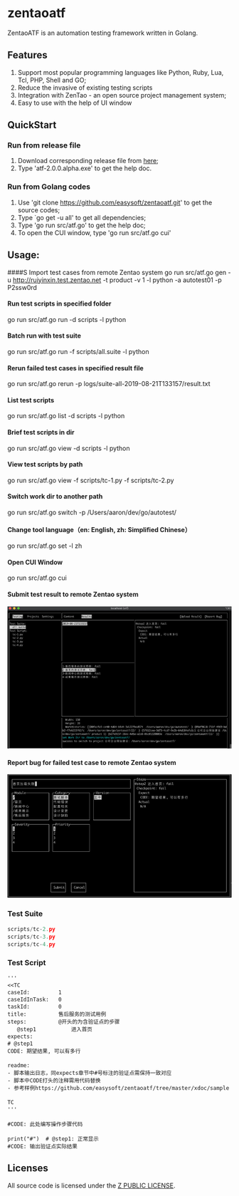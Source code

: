 # zentaoatf
ZentaoATF is an automation testing framework written in Golang.

## Features
1. Support most popular programming languages like Python, Ruby, Lua, Tcl, PHP, Shell and GO;
2. Reduce the invasive of existing testing scripts
3. Integration with ZenTao - an open source project management system;
3. Easy to use with the help of UI window

## QuickStart
### Run from release file
1. Download corresponding release file from [here](https://github.com/easysoft/zentaoatf/tree/master/release);
2. Type 'atf-2.0.0.alpha.exe' to get the help doc. 

### Run from Golang codes
1. Use 'git clone https://github.com/easysoft/zentaoatf.git' to get the source codes;
2. Type `go get -u all' to get all dependencies;
3. Type 'go run src/atf.go' to get the help doc;
4. To open the CUI window, type 'go run src/atf.go cui'

## Usage:
####S Import test cases from remote Zentao system
go run src/atf.go gen -u http://ruiyinxin.test.zentao.net -t product -v 1 -l python -a autotest01 -p P2ssw0rd

#### Run test scripts in specified folder
go run src/atf.go run -d scripts -l python

#### Batch run with test suite
go run src/atf.go run -f scripts/all.suite -l python

#### Rerun failed test cases in specified result file
go run src/atf.go rerun -p logs/suite-all-2019-08-21T133157/result.txt

#### List test scripts
go run src/atf.go list -d scripts -l python

#### Brief test scripts in dir
go run src/atf.go view -d scripts -l python

#### View test scripts by path
go run src/atf.go view -f scripts/tc-1.py -f scripts/tc-2.py

#### Switch work dir to another path
go run src/atf.go switch -p /Users/aaron/dev/go/autotest/

#### Change tool language（en: English, zh: Simplified Chinese）
go run src/atf.go set -l zh

#### Open CUI Window
go run src/atf.go cui

#### Submit test result to remote Zentao system
![submit_result](xdoc/snapshot/submit_result.jpg)

#### Report bug for failed test case to remote Zentao system
![report_bug](xdoc/snapshot/report_bug.jpg)

### Test Suite
```scripts/tc-1.py
scripts/tc-2.py
scripts/tc-3.py
scripts/tc-4.py
```

### Test Script
```#!/usr/bin/env python3
'''
<<TC
caseId:         1
caseIdInTask:   0
taskId:         0
title:          售后服务的测试用例
steps:          @开头的为含验证点的步骤
   @step1           进入首页
expects:
# @step1 
CODE: 期望结果, 可以有多行

readme:
- 脚本输出日志，同expects章节中#号标注的验证点需保持一致对应
- 脚本中CODE打头的注释需用代码替换
- 参考样例https://github.com/easysoft/zentaoatf/tree/master/xdoc/sample

TC
'''

#CODE: 此处编写操作步骤代码

print("#")  # @step1: 正常显示
#CODE: 输出验证点实际结果
```

## Licenses
All source code is licensed under the [Z PUBLIC LICENSE](LICENSE.md).